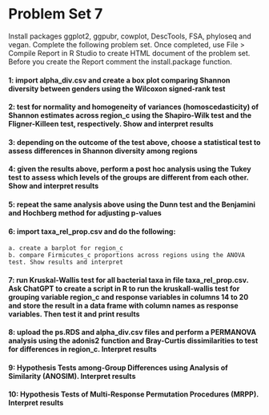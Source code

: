 # Problem Set 7
Install packages ggplot2, ggpubr, cowplot, DescTools, FSA, phyloseq and vegan. Complete the following problem set. Once completed, use File > Compile Report in R Studio to create HTML document of the problem set. Before you create the Report comment the install.package function.

#### 1: import alpha_div.csv and create a box plot comparing Shannon diversity between genders using the Wilcoxon signed-rank test 

#### 2: test for normality and homogeneity of variances (homoscedasticity) of Shannon estimates across region_c using the Shapiro-Wilk test and the Fligner-Killeen test, respectively. Show and interpret results

#### 3: depending on the outcome of the test above, choose a statistical test to assess differences in Shannon diversity among regions

#### 4: given the results above, perform a post hoc analysis using the Tukey test to assess which levels of the groups are different from each other. Show and interpret results

#### 5: repeat the same analysis above using the Dunn test and the Benjamini and Hochberg method for adjusting p-values

#### 6: import taxa_rel_prop.csv and do the following:
```
a. create a barplot for region_c
b. compare Firmicutes_c proportions across regions using the ANOVA test. Show results and interpret
```

#### 7: run Kruskal-Wallis test for all bacterial taxa in file taxa_rel_prop.csv. Ask ChatGPT to create a script in R to run the kruskall-wallis test for grouping variable region_c and response variables in columns 14 to 20 and store the result in a data frame with column names as response variables. Then test it and print results

#### 8: upload the ps.RDS and alpha_div.csv files and perform a PERMANOVA analysis using the adonis2 function and Bray-Curtis dissimilarities to test for differences in region_c. Interpret results

#### 9: Hypothesis Tests  among-Group Differences using Analysis of Similarity (ANOSIM). Interpret results

#### 10: Hypothesis Tests of Multi-Response Permutation Procedures (MRPP). Interpret results


